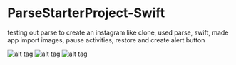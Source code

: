 # ParseStarterProject-Swift
testing out parse to create an instagram like clone, used parse, swift, made app import images, pause activities, restore and create alert button

![alt tag]('https://github.com/kilik42/ParseStarterProject-Swift/blob/master/Screenshot%202016-05-18%2014.57.44.png')
![alt tag]( 'https://github.com/kilik42/ParseStarterProject-Swift/blob/master/Screenshot%202016-05-18%2014.57.52.png')
![alt tag]('https://github.com/kilik42/ParseStarterProject-Swift/blob/master/Screenshot%202016-05-18%2014.58.01.png' )
